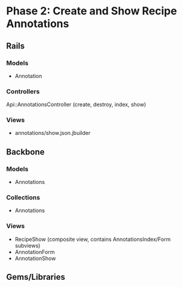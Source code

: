 # Phase 2: Create and Show Recipe Annotations

## Rails
### Models
* Annotation

### Controllers
Api::AnnotationsController (create, destroy, index, show)

### Views
* annotations/show.json.jbuilder

## Backbone
### Models
* Annotations

### Collections
* Annotations

### Views
* RecipeShow (composite view, contains AnnotationsIndex/Form subviews)
* AnnotationForm
* AnnotationShow

## Gems/Libraries
